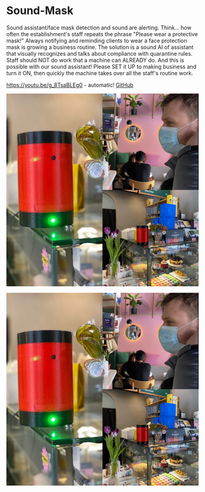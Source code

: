 # Sound-Mask
Sound assistant/face mask detection and sound are alerting.  Think… how often the establishment's staff repeats the phrase "Please wear a protective mask!"  Always notifying and reminding clients to wear a face protection mask is growing a business routine.  The solution is a sound AI of assistant that visually recognizes and talks about compliance with quarantine rules.  Staff should NOT do work that a machine can ALREADY do.  And this is possible with our sound assistant!  Please SET it UP to making business and turn it ON, then quickly the machine takes over all the staff's routine work.

https://youtu.be/g_8TsaBLEg0 - automatic!
[GitHub](https://youtu.be/g_8TsaBLEg0)

![images](/images/Sound-Mask-00005.JPG)


![images](/images/Sound-Mask-00005.JPG)